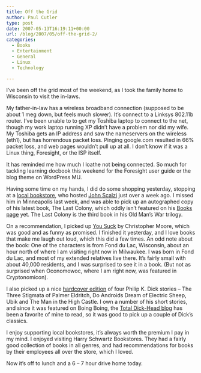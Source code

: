 ```yaml
---
title: Off the Grid
author: Paul Cutler
type: post
date: 2007-05-13T16:19:11+00:00
url: /blog/2007/05/off-the-grid-2/
categories:
  - Books
  - Entertainment
  - General
  - Linux
  - Technology

---
```

I&#8217;ve been off the grid most of the weekend, as I took the family home to Wisconsin to visit the in-laws.

My father-in-law has a wireless broadband connection (supposed to be about 1 meg down, but feels much slower). It&#8217;s connect to a Linksys 802.11b router. I&#8217;ve been unable to to get my Toshiba laptop to connect to the net, though my work laptop running XP didn&#8217;t have a problem nor did my wife. My Toshiba gets an IP address and saw the nameservers on the wireless (eth1), but has horrendous packet loss. Pinging google.com resulted in 66% packet loss, and web pages wouldn&#8217;t pull up at all. I don&#8217;t know if it was a Linux thing, Foresight, or the ISP itself.

It has reminded me how much I loathe not being connected. So much for tackling learning docbook this weekend for the Foresight user guide or the blog theme on WordPress MU.

Having some time on my hands, I did do some shopping yesterday, stopping at a [local bookstore][1], who hosted [John Scalzi][2] just over a week ago. I missed him in Minneapolis last week, and was able to pick up an autographed copy of his latest book, The Last Colony, which oddly isn&#8217;t featured on his [Books page][3] yet. The Last Colony is the third book in his Old Man&#8217;s War trilogy.

On a recommendation, I picked up [You Suck][4] by Christopher Moore, which was good and as funny as promised. I finished it yesterday, and I love books that make me laugh out loud, which this did a few times. An odd note about the book: One of the characters is from Fond du Lac, Wisconsin, about an hour north of where I am visiting right now in Milwaukee. I was born in Fond du Lac, and most of my extended relatives live there. It&#8217;s fairly small with about 40,000 residents, and I was surprised to see it in a book. (But not as surprised when Oconomowoc, where I am right now, was featured in Cryptonomicon).

I also picked up a nice [hardcover edition][5] of four Philip K. Dick stories &#8211; The Three Stigmata of Palmer Eldritch, Do Androids Dream of Electric Sheep, Ubik and The Man in the High Castle. I own a number of his short stories, and since it was featured on Boing Boing, the [Total Dick-Head blog][6] has been a favorite of mine to read, so it was good to pick up a couple of Dick&#8217;s classics.

I enjoy supporting local bookstores, it&#8217;s always worth the premium I pay in my mind. I enjoyed visiting Harry Schwartz Bookstores. They had a fairly good collection of books in all genres, and had recommendations for books by their employees all over the store, which I loved.

Now it&#8217;s off to lunch and a 6 &#8211; 7 hour drive home today.

 [1]: http://www.schwartzbooks.com/cgi-bin/category.cgi?category=0
 [2]: http://www.scalzi.com/whatever/
 [3]: http://www.scalzi.com/books/
 [4]: http://www.chrismoore.com/you_suck.html
 [5]: http://www.amazon.com/Philip-K-Dick-Stigmata-Eldritch/dp/1598530097
 [6]: http://totaldickhead.blogspot.com/